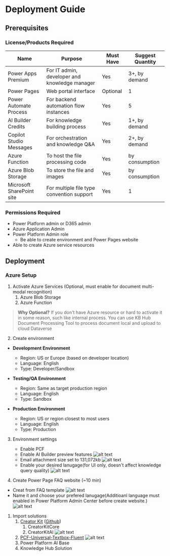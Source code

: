 # Deployment Guide
## Prerequisites

### License/Products Required

| Name | Purpose | Must Have | Suggest Quantity |
|--------------|---------|-----------|-----------------|
| Power Apps Premium | For IT admin, developer and knowledge manager | Yes | 3+, by demand |
| Power Pages | Web portal interface | Optional | 1 |
| Power Automate Process | For backend automation flow instances | Yes | 5 |
| AI Builder Credits | For knowledge building process | Yes | 1+, by demand |
| Copilot Studio Messages | For orchestration and knowledge Q&A | Yes | 2+, by demand |
| Azure Function | To host the file processing code | Yes | by consumption |
| Azure Blob Storage | To store the file and images | Yes | by consumption |
| Microsoft SharePoint site | For multiple file type convention support | Yes | 1 |

### Permissions Required
- Power Platform admin or D365 admin
- Azure Application Admin
- Power Platform Admin role
  - Be able to create environment and Power Pages website
- Able to create Azure service resources

## Deployment
### Azure Setup
1. Activate Azure Services (Optional, must enable for document multi-modal recognition)
   1. Azure Blob Storage
   2. Azure Function

> **Why Optional?** 
If you don't have Azure resource or hard to activate it in some reason, such like internal process. You can use KB Hub Document Processing Tool to process document local and upload to cloud Dataverse

2. Create environment
- **Development Environment**
   - Region: US or Europe (based on developer location)
   - Language: English
   - Type: Developer/Sandbox

- **Testing/QA Environment**
   - Region: Same as target production region
   - Language: English
   - Type: Sandbox

- **Production Environment**
   - Region: US or region closest to most users
   - Language: English
   - Type: Production
3. Environment settings
   - Enable PCF
   - Enable AI Builder preview features
   ![alt text](ebd9723d-3784-4029-b259-048c412d5e0a.png)
   - Email attachment size set to 131,072kb
   ![alt text](image.png)
   - Enable your desired lanugage(for UI only, doesn't affect knowledge query quality)
   ![alt text](image-5.png)
  
4. Create Power Page FAQ website (~10 min)
- Creat from FAQ template
![alt text](image-3.png)
- Name it and choose your prefered lanugage(Additioanl language must enabled in Power Platform Admin Center before create website.)
![alt text](image-4.png)
1. Import solutions
   1. [Creator Kit](https://learn.microsoft.com/en-us/power-platform/guidance/creator-kit/setup) ([Github](https://github.com/microsoft/powercat-creator-kit))
      1. CreatorKitCore
      2. CreatorKitAI
      ![alt text](image-1.png)
   2. [PCF-Universal-Textbox-Fluent](https://github.com/illusion615/PCF-Universal-Textbox-Fluent/releases)
   ![alt text](image-2.png)
   3. Power Platform AI Base
   4. Knowledge Hub Solution
